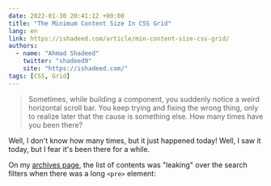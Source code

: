```yaml
---
date: 2022-01-30 20:41:12 +00:00
title: "The Minimum Content Size In CSS Grid"
lang: en
link: https://ishadeed.com/article/min-content-size-css-grid/
authors:
  - name: "Ahmad Shadeed"
    twitter: "shadeed9"
    site: "https://ishadeed.com/"
tags: [CSS, Grid]
---
```


> Sometimes, while building a component, you suddenly notice a weird horizontal scroll bar. You keep trying and fixing the wrong thing, only to realize later that the cause is something else. How many times have you been there?

Well, I don't know how many times, but it just happened today! Well, I saw it today, but I fear it's been there for a while.

On my [archives page](/archives/), the list of contents was "leaking" over the search filters when there was a long `<pre>` element:

